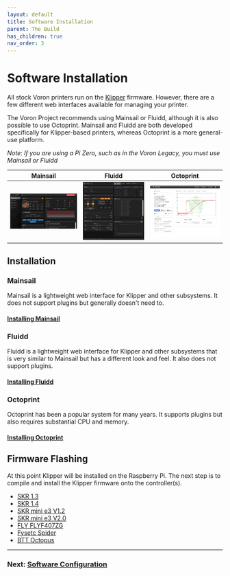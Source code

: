 ```yaml
---
layout: default
title: Software Installation
parent: The Build
has_children: true
nav_order: 3
---
```


# Software Installation

All stock Voron printers run on the [Klipper](https://klipper3d.com) firmware. However, there are a few different web interfaces available for managing your printer.

The Voron Project recommends using Mainsail or Fluidd, although it is also possible to use Octoprint.   Mainsail and Fluidd are both developed specifically for Klipper-based printers, whereas Octoprint is a more general-use platform. 

_Note: If you are using a Pi Zero, such as in the Voron Legacy, you must use Mainsail or Fluidd_

| Mainsail | Fluidd | Octoprint |
|--|--|--|
|![Mainsail Screenshot](images/mainsail.png)|![Fluidd Screenshot](images/fluidd.png)|![Octoprint screenshot](images/octoprint.png)|

## Installation

### Mainsail

Mainsail is a lightweight web interface for Klipper and other subsystems.  It does not support plugins but generally doesn't need to.

#### [Installing Mainsail](./installing_mainsail.md)

### Fluidd

Fluidd is a lightweight web interface for Klipper and other subsystems that is very similar to Mainsail but has a different look and feel.  It also does not support plugins.

#### [Installing Fluidd](./installing_fluidd.md)

### Octoprint

Octoprint has been a popular system for many years.  It supports plugins but also requires substantial CPU and memory.

#### [Installing Octoprint](./installing_octoprint.md)

## Firmware Flashing

At this point Klipper will be installed on the Raspberry Pi.  The next step is to compile and install the Klipper firmware onto the controller(s).

* [SKR 1.3](./skr13_klipper.md)
* [SKR 1.4](./skr13_klipper.md)
* [SKR mini e3 V1.2](./miniE3_v12_klipper.md)
* [SKR mini e3 V2.0](./miniE3_v20_klipper.md)
* [FLY FLYF407ZG](./flyf407zg_klipper.md)
* [Fysetc Spider](./spider_klipper.md)
* [BTT Octopus](./octopus_klipper.md)

---
### Next: [Software Configuration](./configuration.md)
